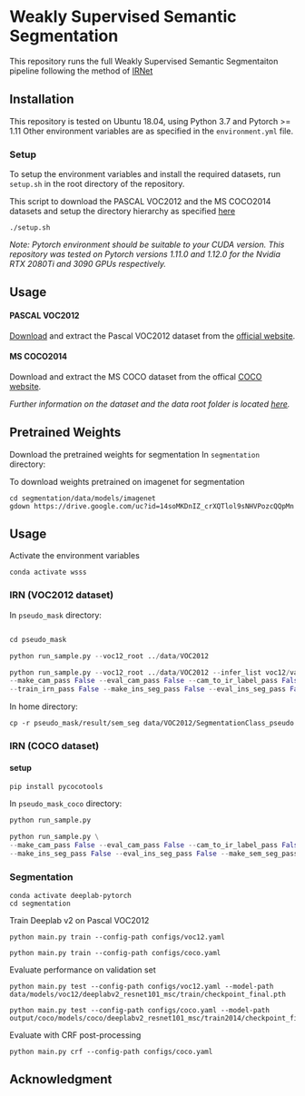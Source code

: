 # Weakly Supervised Semantic Segmentation

This repository runs the full Weakly Supervised Semantic Segmentaiton pipeline following the method of [IRNet](hhttps://github.com/jiwoon-ahn/irn)

## Installation

This repository is tested on Ubuntu 18.04, using Python 3.7 and Pytorch >= 1.11 Other environment variables are as specified in the `environment.yml` file.

### Setup

To setup the environment variables and install the required datasets, run `setup.sh` in the root directory of the repository.

This script 
 to download the PASCAL VOC2012 and the MS COCO2014 datasets and setup the directory hierarchy as specified [here](./data/README.md)


```console
./setup.sh
```

_Note: Pytorch environment should be suitable to your CUDA version. This repository was tested on Pytorch versions 1.11.0 and 1.12.0 for the Nvidia RTX 2080Ti and 3090 GPUs respectively._
## Usage

#### PASCAL VOC2012

[Download](http://host.robots.ox.ac.uk/pascal/VOC/voc2012/VOCtrainval_11-May-2012.tar) and extract the Pascal VOC2012 dataset from the [official website](http://host.robots.ox.ac.uk/pascal/VOC/voc2012/#devkit).


#### MS COCO2014

Download and extract the MS COCO dataset from the offical [COCO website](https://cocodataset.org/#download).


_Further information on the dataset and the data root folder is located [here](./data/README.md)._

## Pretrained Weights

Download the pretrained weights for segmentation
In `segmentation` directory:

To download weights pretrained on imagenet for segmentation
```
cd segmentation/data/models/imagenet
gdown https://drive.google.com/uc?id=14soMKDnIZ_crXQTlol9sNHVPozcQQpMn
```


## Usage

Activate the environment variables
```
conda activate wsss
```

### IRN (VOC2012 dataset)

In `pseudo_mask` directory:

```python

cd pseudo_mask
```

```python
python run_sample.py --voc12_root ../data/VOC2012
```

```python
python run_sample.py --voc12_root ../data/VOC2012 --infer_list voc12/val.txt --train_cam_pass False \
--make_cam_pass False --eval_cam_pass False --cam_to_ir_label_pass False \
--train_irn_pass False --make_ins_seg_pass False --eval_ins_seg_pass False --make_sem_seg_pass False
```

In home directory:
```
cp -r pseudo_mask/result/sem_seg data/VOC2012/SegmentationClass_pseudo
```

### IRN (COCO dataset)

#### setup

```
pip install pycocotools
```

In `pseudo_mask_coco` directory:

```python
python run_sample.py

python run_sample.py \
--make_cam_pass False --eval_cam_pass False --cam_to_ir_label_pass False --train_irn_pass False \
--make_ins_seg_pass False --eval_ins_seg_pass False --make_sem_seg_pass False --eval_sem_seg_pass False

```

### Segmentation

```console
conda activate deeplab-pytorch
cd segmentation
```

Train Deeplab v2 on Pascal VOC2012
```console
python main.py train --config-path configs/voc12.yaml

python main.py train --config-path configs/coco.yaml
```

Evaluate performance on validation set

```console
python main.py test --config-path configs/voc12.yaml --model-path data/models/voc12/deeplabv2_resnet101_msc/train/checkpoint_final.pth

python main.py test --config-path configs/coco.yaml --model-path output/coco/models/coco/deeplabv2_resnet101_msc/train2014/checkpoint_final.pth
```

Evaluate with CRF post-processing
```console
python main.py crf --config-path configs/coco.yaml
```

## Acknowledgment
